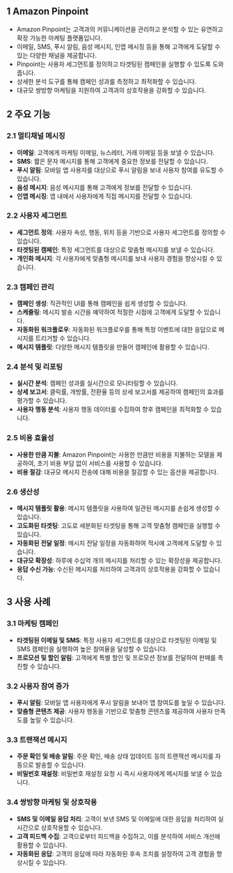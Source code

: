 ## 1 Amazon Pinpoint

- Amazon Pinpoint는 고객과의 커뮤니케이션을 관리하고 분석할 수 있는 유연하고 확장 가능한 마케팅 플랫폼입니다.
- 이메일, SMS, 푸시 알림, 음성 메시지, 인앱 메시징 등을 통해 고객에게 도달할 수 있는 다양한 채널을 제공합니다.
- Pinpoint는 사용자 세그먼트를 정의하고 타겟팅된 캠페인을 실행할 수 있도록 도와줍니다.
- 상세한 분석 도구를 통해 캠페인 성과를 측정하고 최적화할 수 있습니다.
- 대규모 쌍방향 마케팅을 지원하여 고객과의 상호작용을 강화할 수 있습니다.



## 2 주요 기능

### 2.1 멀티채널 메시징

- **이메일**: 고객에게 마케팅 이메일, 뉴스레터, 거래 이메일 등을 보낼 수 있습니다.
- **SMS**: 짧은 문자 메시지를 통해 고객에게 중요한 정보를 전달할 수 있습니다.
- **푸시 알림**: 모바일 앱 사용자를 대상으로 푸시 알림을 보내 사용자 참여를 유도할 수 있습니다.
- **음성 메시지**: 음성 메시지를 통해 고객에게 정보를 전달할 수 있습니다.
- **인앱 메시징**: 앱 내에서 사용자에게 직접 메시지를 전달할 수 있습니다.



### 2.2 사용자 세그먼트

- **세그먼트 정의**: 사용자 속성, 행동, 위치 등을 기반으로 사용자 세그먼트를 정의할 수 있습니다.
- **타겟팅된 캠페인**: 특정 세그먼트를 대상으로 맞춤형 메시지를 보낼 수 있습니다.
- **개인화 메시지**: 각 사용자에게 맞춤형 메시지를 보내 사용자 경험을 향상시킬 수 있습니다.



### 2.3 캠페인 관리

- **캠페인 생성**: 직관적인 UI를 통해 캠페인을 쉽게 생성할 수 있습니다.
- **스케줄링**: 메시지 발송 시간을 예약하여 적절한 시점에 고객에게 도달할 수 있습니다.
- **자동화된 워크플로우**: 자동화된 워크플로우를 통해 특정 이벤트에 대한 응답으로 메시지를 트리거할 수 있습니다.
- **메시지 템플릿**: 다양한 메시지 템플릿을 만들어 캠페인에 활용할 수 있습니다.



### 2.4 분석 및 리포팅

- **실시간 분석**: 캠페인 성과를 실시간으로 모니터링할 수 있습니다.
- **상세 보고서**: 클릭률, 개방률, 전환율 등의 상세 보고서를 제공하여 캠페인의 효과를 평가할 수 있습니다.
- **사용자 행동 분석**: 사용자 행동 데이터를 수집하여 향후 캠페인을 최적화할 수 있습니다.



### 2.5 비용 효율성

- **사용한 만큼 지불**: Amazon Pinpoint는 사용한 만큼만 비용을 지불하는 모델을 제공하여, 초기 비용 부담 없이 서비스를 사용할 수 있습니다.
- **비용 절감**: 대규모 메시지 전송에 대해 비용을 절감할 수 있는 옵션을 제공합니다.



### 2.6 생산성

- **메시지 템플릿 활용**: 메시지 템플릿을 사용하여 일관된 메시지를 손쉽게 생성할 수 있습니다.
- **고도화된 타겟팅**: 고도로 세분화된 타겟팅을 통해 고객 맞춤형 캠페인을 실행할 수 있습니다.
- **자동화된 전달 일정**: 메시지 전달 일정을 자동화하여 적시에 고객에게 도달할 수 있습니다.
- **대규모 확장성**: 하루에 수십억 개의 메시지를 처리할 수 있는 확장성을 제공합니다.
- **응답 수신 가능**: 수신된 메시지를 처리하여 고객과의 상호작용을 강화할 수 있습니다.



## 3 사용 사례

### 3.1 마케팅 캠페인

- **타겟팅된 이메일 및 SMS**: 특정 사용자 세그먼트를 대상으로 타겟팅된 이메일 및 SMS 캠페인을 실행하여 높은 참여율을 달성할 수 있습니다.
- **프로모션 및 할인 알림**: 고객에게 특별 할인 및 프로모션 정보를 전달하여 판매를 촉진할 수 있습니다.



### 3.2 사용자 참여 증가

- **푸시 알림**: 모바일 앱 사용자에게 푸시 알림을 보내어 앱 참여도를 높일 수 있습니다.
- **맞춤형 콘텐츠 제공**: 사용자 행동을 기반으로 맞춤형 콘텐츠를 제공하여 사용자 만족도를 높일 수 있습니다.



### 3.3 트랜잭션 메시지

- **주문 확인 및 배송 알림**: 주문 확인, 배송 상태 업데이트 등의 트랜잭션 메시지를 자동으로 발송할 수 있습니다.
- **비밀번호 재설정**: 비밀번호 재설정 요청 시 즉시 사용자에게 메시지를 보낼 수 있습니다.



### 3.4 쌍방향 마케팅 및 상호작용

- **SMS 및 이메일 응답 처리**: 고객이 보낸 SMS 및 이메일에 대한 응답을 처리하여 실시간으로 상호작용할 수 있습니다.
- **고객 피드백 수집**: 고객으로부터 피드백을 수집하고, 이를 분석하여 서비스 개선에 활용할 수 있습니다.
- **자동화된 응답**: 고객의 응답에 따라 자동화된 후속 조치를 설정하여 고객 경험을 향상시킬 수 있습니다.